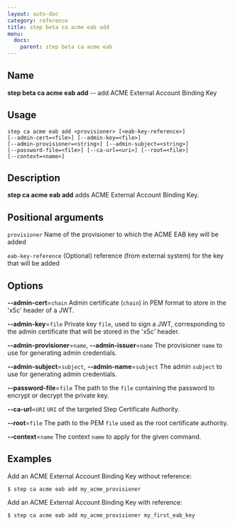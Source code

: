 ```yaml
---
layout: auto-doc
category: reference
title: step beta ca acme eab add
menu:
  docs:
    parent: step beta ca acme eab
---
```


## Name
**step beta ca acme eab add** -- add ACME External Account Binding Key

## Usage

```raw
step ca acme eab add <provisioner> [<eab-key-reference>]
[--admin-cert=<file>] [--admin-key=<file>]
[--admin-provisioner=<string>] [--admin-subject=<string>]
[--password-file=<file>] [--ca-url=<uri>] [--root=<file>]
[--context=<name>]
```

## Description

**step ca acme eab add** adds ACME External Account Binding Key.

## Positional arguments

`provisioner`
Name of the provisioner to which the ACME EAB key will be added

`eab-key-reference`
(Optional) reference (from external system) for the key that will be added

## Options


**--admin-cert**=`chain`
Admin certificate (`chain`) in PEM format to store in the 'x5c' header of a JWT.

**--admin-key**=`file`
Private key `file`, used to sign a JWT, corresponding to the admin certificate that will
be stored in the 'x5c' header.

**--admin-provisioner**=`name`, **--admin-issuer**=`name`
The provisioner `name` to use for generating admin credentials.

**--admin-subject**=`subject`, **--admin-name**=`subject`
The admin `subject` to use for generating admin credentials.

**--password-file**=`file`
The path to the `file` containing the password to encrypt or decrypt the private key.

**--ca-url**=`URI`
`URI` of the targeted Step Certificate Authority.

**--root**=`file`
The path to the PEM `file` used as the root certificate authority.

**--context**=`name`
The context `name` to apply for the given command.

## Examples

Add an ACME External Account Binding Key without reference:
```shell
$ step ca acme eab add my_acme_provisioner
```

Add an ACME External Account Binding Key with reference:
```shell
$ step ca acme eab add my_acme_provisioner my_first_eab_key
```

